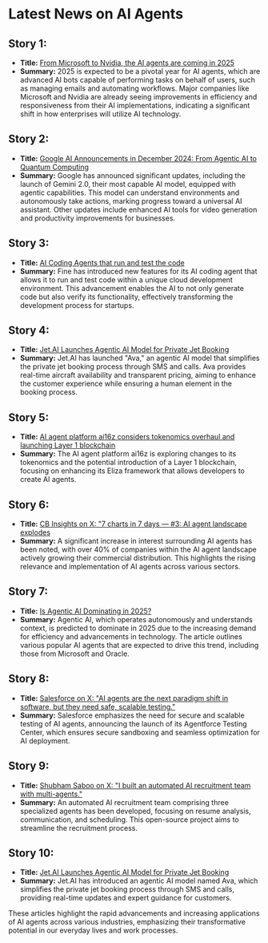 # Latest News on AI Agents

## Story 1:
- **Title:** [From Microsoft to Nvidia, the AI agents are coming in 2025](https://finance.yahoo.com/news/from-microsoft-to-nvidia-the-ai-agents-are-coming-in-2025-141314094.html)
- **Summary:** 2025 is expected to be a pivotal year for AI agents, which are advanced AI bots capable of performing tasks on behalf of users, such as managing emails and automating workflows. Major companies like Microsoft and Nvidia are already seeing improvements in efficiency and responsiveness from their AI implementations, indicating a significant shift in how enterprises will utilize AI technology.
  
## Story 2:
- **Title:** [Google AI Announcements in December 2024: From Agentic AI to Quantum Computing](https://telecomtalk.info/google-ai-announcements-december2024-agenticai-quantum-computing/986996/)
- **Summary:** Google has announced significant updates, including the launch of Gemini 2.0, their most capable AI model, equipped with agentic capabilities. This model can understand environments and autonomously take actions, marking progress toward a universal AI assistant. Other updates include enhanced AI tools for video generation and productivity improvements for businesses.
  
## Story 3:
- **Title:** [AI Coding Agents that run and test the code](https://dev.to/dror_wayne_fine/ai-coding-agents-that-run-and-test-the-code-4pkg)
- **Summary:** Fine has introduced new features for its AI coding agent that allows it to run and test code within a unique cloud development environment. This advancement enables the AI to not only generate code but also verify its functionality, effectively transforming the development process for startups.
  
## Story 4:
- **Title:** [Jet.AI Launches Agentic AI Model for Private Jet Booking](https://telecomtalk.info/jetai-launches-agentic-ai-model-jet-booking/986887/)
- **Summary:** Jet.AI has launched "Ava," an agentic AI model that simplifies the private jet booking process through SMS and calls. Ava provides real-time aircraft availability and transparent pricing, aiming to enhance the customer experience while ensuring a human element in the booking process.
  
## Story 5:
- **Title:** [AI agent platform ai16z considers tokenomics overhaul and launching Layer 1 blockchain](https://www.theblock.co/post/332556/ai-agent-platform-ai16z-considers-tokenomics-overhaul-and-launching-layer-1-blockchain?utm_source=rss&utm_medium=rss)
- **Summary:** The AI agent platform ai16z is exploring changes to its tokenomics and the potential introduction of a Layer 1 blockchain, focusing on enhancing its Eliza framework that allows developers to create AI agents.
  
## Story 6:
- **Title:** [CB Insights on X: "7 charts in 7 days — #3: AI agent landscape explodes](https://x.com/CBinsights/status/1873007414015819818)
- **Summary:** A significant increase in interest surrounding AI agents has been noted, with over 40% of companies within the AI agent landscape actively growing their commercial distribution. This highlights the rising relevance and implementation of AI agents across various sectors.
  
## Story 7:
- **Title:** [Is Agentic AI Dominating in 2025?](https://dev.to/aws-builders/is-agentic-ai-dominating-in-2025-3md5)
- **Summary:** Agentic AI, which operates autonomously and understands context, is predicted to dominate in 2025 due to the increasing demand for efficiency and advancements in technology. The article outlines various popular AI agents that are expected to drive this trend, including those from Microsoft and Oracle.

## Story 8:
- **Title:** [Salesforce on X: "AI agents are the next paradigm shift in software, but they need safe, scalable testing."](https://x.com/salesforce/status/1873068756961776020)
- **Summary:** Salesforce emphasizes the need for secure and scalable testing of AI agents, announcing the launch of its Agentforce Testing Center, which ensures secure sandboxing and seamless optimization for AI deployment.

## Story 9:
- **Title:** [Shubham Saboo on X: "I built an automated AI recruitment team with multi-agents."](https://x.com/Saboo_Shubham_/status/1871759596479746145?mx=2)
- **Summary:** An automated AI recruitment team comprising three specialized agents has been developed, focusing on resume analysis, communication, and scheduling. This open-source project aims to streamline the recruitment process.

## Story 10:
- **Title:** [Jet.AI Launches Agentic AI Model for Private Jet Booking](https://telecomtalk.info/jetai-launches-agentic-ai-model-jet-booking/986887/)
- **Summary:** Jet.AI has introduced an agentic AI model named Ava, which simplifies the private jet booking process through SMS and calls, providing real-time updates and expert guidance for customers. 

These articles highlight the rapid advancements and increasing applications of AI agents across various industries, emphasizing their transformative potential in our everyday lives and work processes.